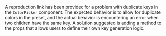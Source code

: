 A reproduction link has been provided for a problem with duplicate keys in the `ColorPicker` component. The expected behavior is to allow for duplicate colors in the preset, and the actual behavior is encountering an error when two children have the same key. A solution suggested is adding a method to the props that allows users to define their own key generation logic.

